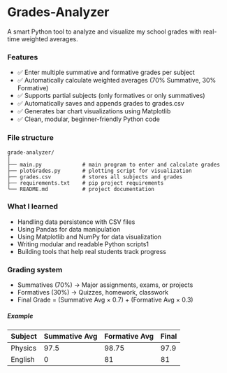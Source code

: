# Grades-Analyzer
A smart Python tool to analyze and visualize my school grades with real-time weighted averages.

### Features

* ✅ Enter multiple summative and formative grades per subject
* ✅ Automatically calculate weighted averages (70% Summative, 30% Formative)
* ✅ Supports partial subjects (only formatives or only summatives)
* ✅ Automatically saves and appends grades to grades.csv
* ✅ Generates bar chart visualizations using Matplotlib
* ✅ Clean, modular, beginner-friendly Python code

### File structure

```
grade-analyzer/
│
├── main.py             # main program to enter and calculate grades
├── plotGrades.py       # plotting script for visualization
├── grades.csv          # stores all subjects and grades
├── requirements.txt    # pip project requirements
└── README.md           # project documentation
```

### What I learned

* Handling data persistence with CSV files
* Using Pandas for data manipulation
* Using Matplotlib and NumPy for data visualization
* Writing modular and readable Python scripts1
* Building tools that help real students track progress

### Grading system
- Summatives (70%) → Major assignments, exams, or projects
- Formatives (30%) → Quizzes, homework, classwork
- Final Grade = (Summative Avg × 0.7) + (Formative Avg × 0.3)

##### Example
| Subject | Summative Avg | Formative Avg | Final |
|---------|---------------|---------------|-------|
| Physics | 97.5          | 98.75         | 97.9  |
| English | 0             | 81            | 81    |
